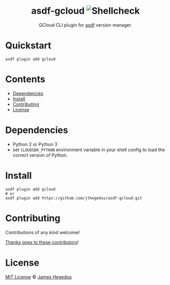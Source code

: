 <div align="center">

# asdf-gcloud ![Shellcheck](https://github.com/jthegedus/asdf-gcloud/workflows/Shellcheck/badge.svg)

GCloud CLI plugin for [asdf](https://asdf-vm.com) version manager.

</div>

# Quickstart

```shell
asdf plugin add gcloud
```

# Contents

- [Dependencies](#Dependencies)
- [Install](#install)
- [Contributing](#contributing)
- [License](#license)

# Dependencies

- Python 2 or Python 3
- set `CLOUDSDK_PYTHON` environment variable in your shell config to load the correct version of Python.

# Install

```shell
asdf plugin add gcloud
# or
asdf plugin add https://github.com/jthegedus/asdf-gcloud.git
```

# Contributing

Contributions of any kind welcome!

[Thanks goes to these contributors](https://github.com/jthegedus/asdf-gcloud/graphs/contributors)!

# License

[MIT License](LICENSE) © [James Hegedus](https://github.com/jthegedus/)


